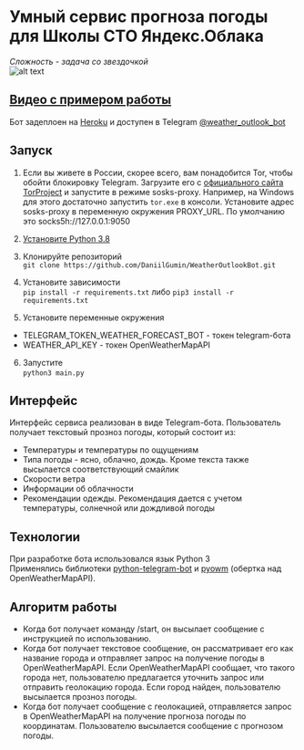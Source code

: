 # Умный сервис прогноза погоды для Школы CTO Яндекс.Облака
_Сложность - задача со звездочкой_\
![alt text](https://i.imgur.com/xTjazn4.png)
## [Видео с примером работы](https://drive.google.com/file/d/1TCbTQuB8iGzzN7oitKZKSGAkZcbO7dN2/view?usp=sharing)
Бот задеплоен на [Heroku](heroku.com) и доступен в Telegram [@weather_outlook_bot](t.me/weather_outlook_bot)


## Запуск
1. Если вы живете в России, скорее всего, вам понадобится Tor, чтобы обойти блокировку Telegram. Загрузите его с [официального сайта TorProject](https://www.torproject.org/ru/download/tor/) и запустите в режиме sosks-proxy. Например, на Windows для этого достаточно запустить `tor.exe` в консоли. Установите адрес sosks-proxy в переменную окружения PROXY_URL. По умолчанию это socks5h://127.0.0.1:9050

2. [Установите Python 3.8](https://www.python.org/downloads/)

3. Клонируйте репозиторий\
`git clone https://github.com/DaniilGumin/WeatherOutlookBot.git`

4. Установите зависимости\
`pip install -r requirements.txt`
либо
`pip3 install -r requirements.txt`

5. Установите переменные окружения
* TELEGRAM_TOKEN_WEATHER_FORECAST_BOT - токен telegram-бота
* WEATHER_API_KEY - токен OpenWeatherMapAPI

6. Запустите\
`python3 main.py`

## Интерфейс
Интерфейс сервиса реализован в виде Telegram-бота.
Пользователь получает текстовый прозноз погоды, который состоит из:
* Температуры и температуры по ощущениям
* Типа погоды - ясно, облачно, дождь. Кроме текста также высылается соответствующий смайлик
* Скорости ветра
* Информации об облачности
* Рекомендации одежды. Рекомендация дается с учетом температуры, солнечной или дождливой погоды

## Технологии
При разработке бота использовался язык Python 3\
Применялись библиотеки [python-telegram-bot](https://github.com/python-telegram-bot/python-telegram-bot) и [pyowm](https://github.com/csparpa/pyowm) (обертка над OpenWeatherMapAPI).

## Алгоритм работы
* Когда бот получает команду /start, он высылает сообщение с инструкцией по использованию. 
* Когда бот получает текстовое сообщение, он рассматривает его как название города и отправляет запрос на получение погоды в OpenWeatherMapAPI. Если OpenWeatherMapAPI сообщает, что такого города нет, пользователю предлагается уточнить запрос или отправить геолокацию города. Если город найден, пользователю высылается прозноз погоды. 
* Когда бот получает сообщение с геолокацией, отправляется запрос в OpenWeatherMapAPI на получение прогноза погоды по координатам. Пользователю высылается сообщение с прогнозом погоды.
